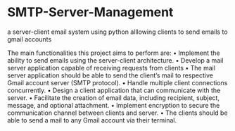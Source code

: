 # SMTP-Server-Management
a server-client email system using python alllowing clients to send emails to gmail accounts  

The main functionalities this project aims to perform are: 
•	Implement the ability to send emails using the server-client architecture.
•	Develop a mail server application capable of receiving requests from clients
•	The mail server application should be able to send the client’s mail to respective Gmail account server (SMTP protocol).
•	Handle multiple client connections concurrently.
•	Design a client application that can communicate with the server.
•	Facilitate the creation of email data, including recipient, subject, message, and optional attachment.
•	Implement encryption to secure the communication channel between clients and server.
•	The clients should be able to send a mail to any Gmail account via their terminal.
